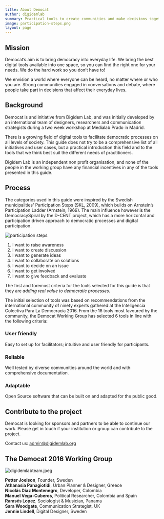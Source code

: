 ```yaml
---
title: About Democat
author: digidemlab
summary: Practical tools to create communities and make decisions together.
image: participation-steps.png
layout: page
---
```


## Mission

Democat’s aim is to bring democracy into everyday life. We bring the best digital tools available into one space, so you can find the right one for your needs. We do the hard work so you don’t have to!

We envision a world where everyone can be heard, no matter where or who you are. Strong communities engaged in conversations and debate, where people take part in decisions that affect their everyday lives.

## Background

Democat is and initiative from Digidem Lab, and was initially developed by an international team of designers, researchers and communication strategists during a two week workshop at Medialab Prado in Madrid.

There is a growing field of digital tools to facilitate democratic processes on all levels of society. This guide does not try to be a comprehensive list of all initiatives and user cases, but a practical introduction this field and to the tools that we think best suit the different needs of practitioners.

Digidem Lab is an independent non profit organisation, and none of the people in the working group have any financial incentives in any of the tools presented in this guide.

## Process

The categories used in this guide were inspired by the Swedish municipalities' Participation Steps (SKL, 2009), which builds on Arnstein’s Participation Ladder (Arnstein, 1969). The main influence however is the DemocracySpiral by the D-CENT project, which has a more horizontal and participation driven approach to democratic processes and digital participation.

![participation steps]({{site.baseurl}}/assets/images/png/participation-steps.png)

1. I want to raise awareness
2. I want to create discussion
3. I want to generate ideas
4. I want to collaborate on solutions
5. I want to decide on an issue
6. I want to get involved
7. I want to give feedback and evaluate

The first and foremost criteria for the tools selected for this guide is that they are *adding real value to democratic processes*.

The initial selection of tools was based on recommendations from the international community of ninety experts gathered at the Inteligencia Colectiva Para La Democracia 2016. From the 18 tools most favoured by the community, the Democat Working Group has selected 6 tools in line with the following criteria:

### User friendly
Easy to set up for facilitators; intuitive and user friendly for participants.

### Reliable
Well tested by diverse communities around the world and with comprehensive documentation.

### Adaptable
Open Source software that can be built on and adapted for the public good.

## Contribute to the project

Democat is looking for sponsors and partners to be able to continue our work. Please get in touch if your institution or group can contribute to the project.

Contact us: [admin@digidemlab.org](mailto:admine@digidemlab.org)

## The Democat 2016 Working Group

![digidemlabteam.jpeg]({{site.baseurl}}/uploads/digidemlabteam.jpeg)

**Petter Joelson**, Founder, Sweden  
**Athanasia Panagiotidi**, Urban Planner & Designer, Greece  
**Nicolás Diaz Montenegro**, Developer, Colombia  
**Manuel Vega-Cuberos**, Political Researcher, Colombia and Spain  
**Ramsés Lopez**, Sociologist & Musician, Panama  
**Sara Woodgate**, Communication Strategist, UK  
**Jennie Lindell**, Digital Designer, Sweden  
